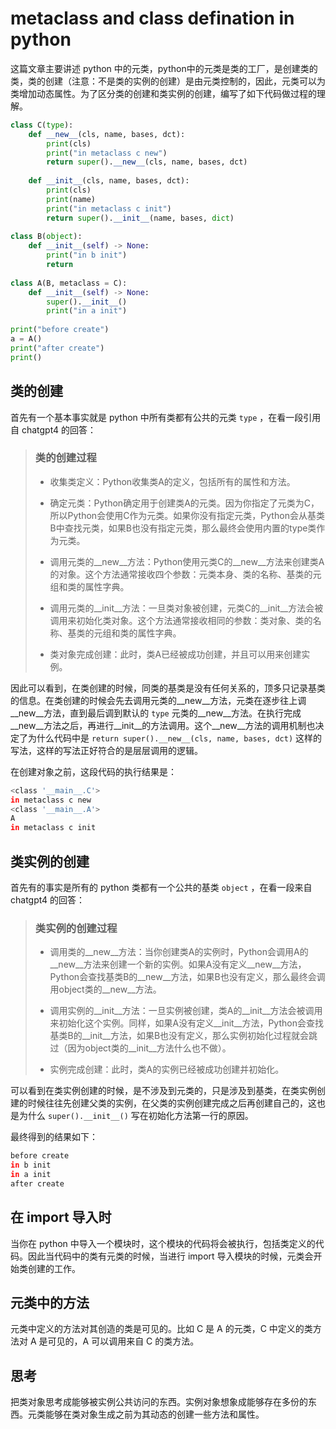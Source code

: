 # metaclass and class defination in python

这篇文章主要讲述 python 中的元类，python中的元类是类的工厂，是创建类的类，类的创建（注意：不是类的实例的创建）是由元类控制的，因此，元类可以为类增加动态属性。为了区分类的创建和类实例的创建，编写了如下代码做过程的理解。

```python
class C(type):
    def __new__(cls, name, bases, dct):
        print(cls)
        print("in metaclass c new")
        return super().__new__(cls, name, bases, dct)
    
    def __init__(cls, name, bases, dct):
        print(cls)
        print(name)
        print("in metaclass c init")
        return super().__init__(name, bases, dict)
    
class B(object):
    def __init__(self) -> None:
        print("in b init")
        return
    
class A(B, metaclass = C):
    def __init__(self) -> None:
        super().__init__()
        print("in a init")
        
print("before create")
a = A()
print("after create")
print()
```

## 类的创建

首先有一个基本事实就是 python 中所有类都有公共的元类 `type` ，在看一段引用自 chatgpt4 的回答：

> ### 类的创建过程
>
> - 收集类定义：Python收集类A的定义，包括所有的属性和方法。
>
> - 确定元类：Python确定用于创建类A的元类。因为你指定了元类为C，所以Python会使用C作为元类。如果你没有指定元类，Python会从基类B中查找元类，如果B也没有指定元类，那么最终会使用内置的type类作为元类。
>
> - 调用元类的__new__方法：Python使用元类C的__new__方法来创建类A的对象。这个方法通常接收四个参数：元类本身、类的名称、基类的元组和类的属性字典。
>
> - 调用元类的__init__方法：一旦类对象被创建，元类C的__init__方法会被调用来初始化类对象。这个方法通常接收相同的参数：类对象、类的名称、基类的元组和类的属性字典。
>
> - 类对象完成创建：此时，类A已经被成功创建，并且可以用来创建实例。

因此可以看到，在类创建的时候，同类的基类是没有任何关系的，顶多只记录基类的信息。在类创建的时候会先去调用元类的__new__方法，元类在逐步往上调__new__方法，直到最后调到默认的 `type` 元类的__new__方法。在执行完成__new__方法之后，再进行__init__的方法调用。这个__new__方法的调用机制也决定了为什么代码中是 `return super().__new__(cls, name, bases, dct)` 这样的写法，这样的写法正好符合的是层层调用的逻辑。

在创建对象之前，这段代码的执行结果是：

```bash
<class '__main__.C'>
in metaclass c new
<class '__main__.A'>
A
in metaclass c init
```

## 类实例的创建

首先有的事实是所有的 python 类都有一个公共的基类 `object` ，在看一段来自 chatgpt4 的回答：

> ### 类实例的创建过程
>
> - 调用类的__new__方法：当你创建类A的实例时，Python会调用A的__new__方法来创建一个新的实例。如果A没有定义__new__方法，Python会查找基类B的__new__方法，如果B也没有定义，那么最终会调用object类的__new__方法。
>
> - 调用实例的__init__方法：一旦实例被创建，类A的__init__方法会被调用来初始化这个实例。同样，如果A没有定义__init__方法，Python会查找基类B的__init__方法，如果B也没有定义，那么实例初始化过程就会跳过（因为object类的__init__方法什么也不做）。
>
> - 实例完成创建：此时，类A的实例已经被成功创建并初始化。
>

可以看到在类实例创建的时候，是不涉及到元类的，只是涉及到基类，在类实例创建的时候往往先创建父类的实例，在父类的实例创建完成之后再创建自己的，这也是为什么 `super().__init__()` 写在初始化方法第一行的原因。

最终得到的结果如下：

```bash
before create
in b init
in a init
after create
```

## 在 import 导入时

当你在 python 中导入一个模块时，这个模块的代码将会被执行，包括类定义的代码。因此当代码中的类有元类的时候，当进行 import 导入模块的时候，元类会开始类创建的工作。

## 元类中的方法

元类中定义的方法对其创造的类是可见的。比如 C 是 A 的元类，C 中定义的类方法对 A 是可见的，A 可以调用来自 C 的类方法。

## 思考

把类对象思考成能够被实例公共访问的东西。实例对象想象成能够存在多份的东西。元类能够在类对象生成之前为其动态的创建一些方法和属性。
